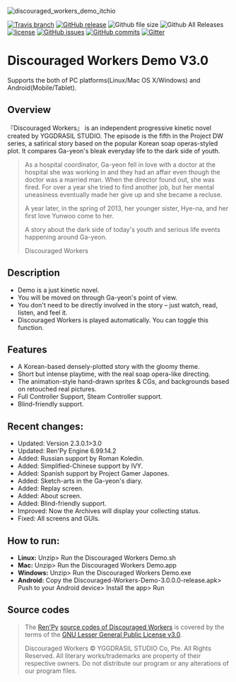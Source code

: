 ![discouraged_workers_demo_itchio](https://cloud.githubusercontent.com/assets/5509466/11607854/c4fd32ca-9b9a-11e5-862f-842bd64a1f0c.png)

[![Travis branch](https://img.shields.io/travis/YGGDRASIL-STUDIO/Discouraged-Workers/master.svg)](https://travis-ci.org/ricke00/YGGDRASILOS-Core) [![GitHub release](https://img.shields.io/github/release/YGGDRASIL-STUDIO/Discouraged-Workers.svg)](https://github.com/YGGDRASIL-STUDIO/Discouraged-Workers/releases) ![Github file size](https://img.shields.io/github/size/YGGDRASIL-STUDIO/Discouraged-Workers/tree/master.svg) ![Github All Releases](https://img.shields.io/github/downloads/YGGDRASIL-STUDIO/Discouraged-Workers/total.svg) [![license](https://img.shields.io/github/license/YGGDRASIL-STUDIO/Discouraged-Workers.svg)](https://github.com/YGGDRASIL-STUDIO/Discouraged-Workers/blob/master/LICENSE) [![GitHub issues](https://img.shields.io/github/issues/YGGDRASIL-STUDIO/Discouraged-Workers.svg)](https://github.com/YGGDRASIL-STUDIO/Discouraged-Workers/issues) [![GitHub commits](https://img.shields.io/github/commits-since/YGGDRASIL-STUDIO/Discouraged-Workers/6fb9cef.svg)](https://github.com/YGGDRASIL-STUDIO/Discouraged-Workers/commits/master)
[![Gitter](https://img.shields.io/gitter/room/YGGDRASIL-STUDIO/Lobby.svg)](https://gitter.im/YGGDRASIL-STUDIO/Lobby)

# Discouraged Workers Demo V3.0

Supports the both of PC platforms(Linux/Mac OS X/Windows) and Android(Mobile/Tablet).

##  Overview

『Discouraged Workers』 is an independent progressive kinetic novel created by YGGDRASIL STUDIO. The episode is the fifth in the Project DW series, a satirical story based on the popular Korean soap operas-styled plot. It compares Ga-yeon's bleak everyday life to the dark side of youth.

> As a hospital coordinator, Ga-yeon fell in love with a doctor at the hospital she was working in and they had an affair even though the doctor was a married man. When the director found out, she was fired. For over a year she tried to find another job, but her mental uneasiness eventually made her give up and she became a recluse.
>
> A year later, in the spring of 2013, her younger sister, Hye-na, and her first love Yunwoo come to her.
>
> A story about the dark side of today's youth and serious life events happening around Ga-yeon.
>
> Discouraged Workers

##  Description
* Demo is a just kinetic novel.
* You will be moved on through Ga-yeon's point of view.
* You don't need to be directly involved in the story – just watch, read, listen, and feel it.
* Discouraged Workers is played automatically. You can toggle this function.

##  Features
* A Korean-based densely-plotted story with the gloomy theme.
* Short but intense playtime, with the real soap opera-like directing.
* The animation-style hand-drawn sprites & CGs, and backgrounds based on retouched real pictures.
* Full Controller Support, Steam Controller support.
* Blind-friendly support.

##  Recent changes:

* Updated: Version 2.3.0.1>3.0
* Updated: Ren'Py Engine 6.99.14.2
* Added: Russian support by Roman Koledin.
* Added: Simplified-Chinese support by IVY.
* Added: Spanish support by Project Gamer Japones.
* Added: Sketch-arts in the Ga-yeon's diary.
* Added: Replay screen.
* Added: About screen.
* Added: Blind-friendly support.
* Improved: Now the Archives will display your collecting status.
* Fixed: All screens and GUIs.

##  How to run:

* **Linux:** Unzip> Run the Discouraged Workers Demo.sh
* **Mac:** Unzip> Run the Discouraged Workers Demo.app
* **Windows:** Unzip> Run the Discouraged Workers Demo.exe
* **Android:** Copy the Discouraged-Workers-Demo-3.0.0.0-release.apk> Push to your Android device> Install the app> Run

##  Source codes

>The [Ren'Py](https://www.renpy.org) [source codes of Discouraged Workers](https://github.com/YGGDRASIL-STUDIO/Discouraged-Workers/tree/source-codes) is covered by the terms of the [GNU Lesser General Public License v3.0](https://github.com/YGGDRASIL-STUDIO/Discouraged-Workers/blob/source-codes/LICENSE).
>
>Discouraged Workers :copyright: YGGDRASIL STUDIO Co, Pte. All Rights Reserved.
All literary works/trademarks are property of their respective owners. Do not distribute our program or any alterations of our program files.
